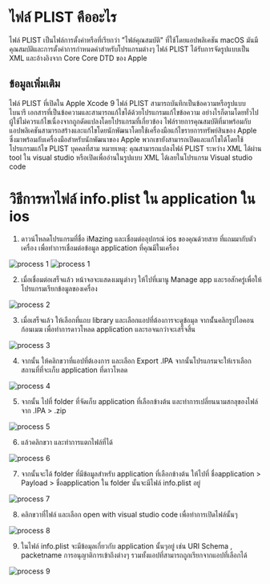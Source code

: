 
# ไฟล์ PLIST คืออะไร

ไฟล์ PLIST เป็นไฟล์การตั้งค่าหรือที่เรียกว่า "ไฟล์คุณสมบัติ" ที่ใช้โดยแอปพลิเคชัน macOS มันมีคุณสมบัติและการตั้งค่าการกำหนดค่าสำหรับโปรแกรมต่างๆ  ไฟล์ PLIST ได้รับการจัดรูปแบบเป็น XML และอ้างอิงจาก Core Core DTD ของ Apple

## ข้อมูลเพิ่มเติม

ไฟล์ PLIST ที่เปิดใน Apple Xcode 9
ไฟล์ PLIST สามารถบันทึกเป็นข้อความหรือรูปแบบไบนารี เอกสารที่เป็นข้อความและสามารถแก้ไขได้ด้วยโปรแกรมแก้ไขข้อความ อย่างไรก็ตามโดยทั่วไปผู้ใช้ไม่ควรแก้ไขเนื่องจากถูกดัดแปลงโดยโปรแกรมที่เกี่ยวข้อง
ไฟล์รายการคุณสมบัติที่มาพร้อมกับแอปพลิเคชันสามารถสร้างและแก้ไขโดยนักพัฒนาโดยใช้เครื่องมือแก้ไขรายการทรัพย์สินของ Apple ซึ่งมาพร้อมกับเครื่องมือสำหรับนักพัฒนาของ Apple พวกเขายังสามารถเปิดและแก้ไขได้โดยใช้โปรแกรมแก้ไข PLIST บุคคลที่สาม
หมายเหตุ: คุณสามารถแปลงไฟล์ PLIST ระหว่าง XML ได้ผ่าน tool ใน visual studio หรือเปิดเพื่ออ่านในรูปแบบ XML ได้เลยในโปรแกรม Visual studio code

# วิธีการหาไฟล์ info.plist ใน application ใน ios

1. ดาวน์โหลดโปรแกรมที่ชื่อ  iMazing  และเชื่อมต่ออุปกรณ์ ios ของคุณด้วยสาย ที่แถมมากับตัวเครื่อง เพื่อทำการเชื่อมต่อข้อมูล application ที่คุณมีในเครื่อง

![process 1](https://github.com/chokchai9900/InfoPlistWiki/blob/main/1.PNG)
![process 1](https://github.com/chokchai9900/InfoPlistWiki/blob/main/21.PNG)

2. เมื่อเชื่อมต่อเสร็จแล้ว หน้าจอจะแสดงเมนูต่างๆ ให้ไปที่เมานู Manage app และรอสักครู่เพื่อให้โปรแกรมเรียกข้อมูลของเครื่อง

![process 2](https://github.com/chokchai9900/InfoPlistWiki/blob/main/2.PNG)

3. เมื่อเสร็จแล้ว ให้เลือกที่แถบ library และเลือกแอปที่ต้องการจะดูข้อมุล จากนั้่นคลิกรูปไอคอนก้อนเมฆ เพื่อทำการดาวโหลด application และรอจนกว่าจะเสร็จสิ้น

![process 3](https://github.com/chokchai9900/InfoPlistWiki/blob/main/3.PNG)

4. จากนั้น ให้คลิกขวาที่แอปที่ต้เองการ และเลือก Export .IPA จากนั้นโปรแกรมจะให้เราเลือกสถานที่ที่จะเก็บ application ที่ดาวโหลด

![process 4](https://github.com/chokchai9900/InfoPlistWiki/blob/main/4.PNG)

5. จากนั้น ไปที่ folder ที่จัดเก็บ application ที่เลือกข้างต้น และทำการเปลี่ยนนามสกลุของไฟล์จาก .IPA > .zip

![process 5](https://github.com/chokchai9900/InfoPlistWiki/blob/main/5.PNG)

6. แล้วคลิกขวา และทำการแตกไฟล์ที่ได้

![process 6](https://github.com/chokchai9900/InfoPlistWiki/blob/main/6.PNG)

7. จากนั้นจะได้ folder ที่มีข้อมูลสำหรับ application ที่เลือกข้างต้น ให้ไปที่ ชื่อapplication > Payload > ชื่อapplication ใน folder นั้นจะมีไฟล์ info.plist อยู่

![process 7](https://github.com/chokchai9900/InfoPlistWiki/blob/main/7.PNG)

8. คลิกขวาที่ไฟล์ และเลือก open with visual studio code เพื่อทำการเปิดไฟล์นั้นๆ

![process 8](https://github.com/chokchai9900/InfoPlistWiki/blob/main/8.PNG)

9. ในไฟล์ info.plist จะมีข้อมุลเกี่ยวกับ application นั้นๆอยู่ เช่น URI Schema , packetname การอนุญาติการเข้าถึงต่างๆ รวมทั้งแอปที่สามารถถูกเรียกจากแอปที่เลือกได้

![process 9](https://github.com/chokchai9900/InfoPlistWiki/blob/main/9.PNG)

